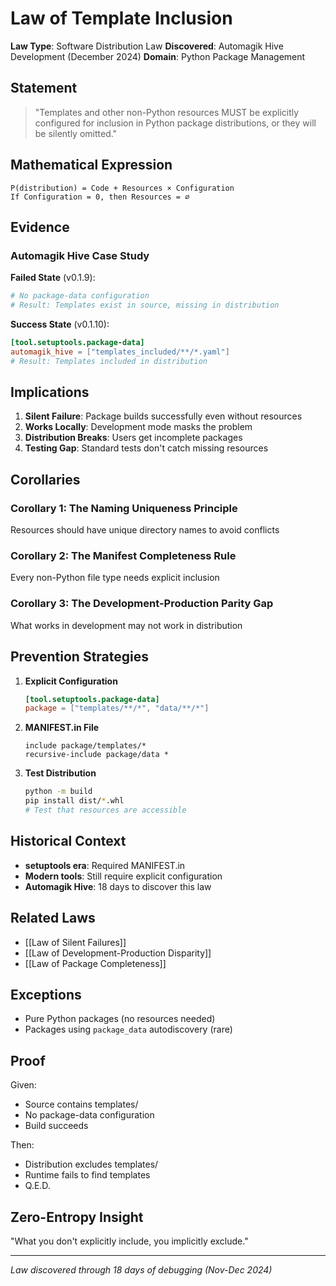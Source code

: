 # Law of Template Inclusion

**Law Type**: Software Distribution Law
**Discovered**: Automagik Hive Development (December 2024)
**Domain**: Python Package Management

## Statement

> "Templates and other non-Python resources MUST be explicitly configured for inclusion in Python package distributions, or they will be silently omitted."

## Mathematical Expression

```
P(distribution) = Code + Resources × Configuration
If Configuration = 0, then Resources = ∅
```

## Evidence

### Automagik Hive Case Study

**Failed State** (v0.1.9):
```toml
# No package-data configuration
# Result: Templates exist in source, missing in distribution
```

**Success State** (v0.1.10):
```toml
[tool.setuptools.package-data]
automagik_hive = ["templates_included/**/*.yaml"]
# Result: Templates included in distribution
```

## Implications

1. **Silent Failure**: Package builds successfully even without resources
2. **Works Locally**: Development mode masks the problem
3. **Distribution Breaks**: Users get incomplete packages
4. **Testing Gap**: Standard tests don't catch missing resources

## Corollaries

### Corollary 1: The Naming Uniqueness Principle
Resources should have unique directory names to avoid conflicts

### Corollary 2: The Manifest Completeness Rule
Every non-Python file type needs explicit inclusion

### Corollary 3: The Development-Production Parity Gap
What works in development may not work in distribution

## Prevention Strategies

1. **Explicit Configuration**
   ```toml
   [tool.setuptools.package-data]
   package = ["templates/**/*", "data/**/*"]
   ```

2. **MANIFEST.in File**
   ```
   include package/templates/*
   recursive-include package/data *
   ```

3. **Test Distribution**
   ```bash
   python -m build
   pip install dist/*.whl
   # Test that resources are accessible
   ```

## Historical Context

- **setuptools era**: Required MANIFEST.in
- **Modern tools**: Still require explicit configuration
- **Automagik Hive**: 18 days to discover this law

## Related Laws

- [[Law of Silent Failures]]
- [[Law of Development-Production Disparity]]
- [[Law of Package Completeness]]

## Exceptions

- Pure Python packages (no resources needed)
- Packages using `package_data` autodiscovery (rare)

## Proof

Given:
- Source contains templates/
- No package-data configuration
- Build succeeds

Then:
- Distribution excludes templates/
- Runtime fails to find templates
- Q.E.D.

## Zero-Entropy Insight

"What you don't explicitly include, you implicitly exclude."

---
*Law discovered through 18 days of debugging (Nov-Dec 2024)*